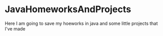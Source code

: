 # JavaHomeworksAndProjects
Here I am going to save my hoeworks in java and some little projects that I've made
